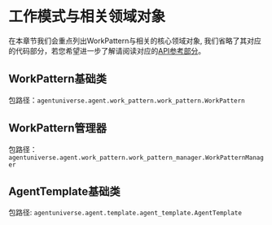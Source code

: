 # 工作模式与相关领域对象
在本章节我们会重点列出WorkPattern与相关的核心领域对象, 我们省略了其对应的代码部分，若您希望进一步了解请阅读对应的[API参考部分](../../技术组件/其他/API参考.md)。

## WorkPattern基础类
包路径：`agentuniverse.agent.work_pattern.work_pattern.WorkPattern`

## WorkPattern管理器
包路径：`agentuniverse.agent.work_pattern.work_pattern_manager.WorkPatternManager`

## AgentTemplate基础类
包路径: `agentuniverse.agent.template.agent_template.AgentTemplate`